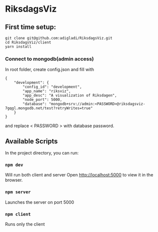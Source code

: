 # RiksdagsViz


## First time setup:
```
git clone git@github.com:adigladi/RiksdagsViz.git
cd RiksdagsViz/client
yarn install
```

### Connect to mongodb(admin access)
In root folder, create config.json and fill with

```
{
    "development": {
        "config_id": "development",
        "app_name": "riksviz",
        "app_desc": "A visualization of Riksdagen",
        "node_port": 5000,
        "database": "mongodb+srv://admin:<PASSWORD>@riksdagsviz-7gqgl.mongodb.net/test?retryWrites=true"
    }
}
```
and replace < PASSWORD > with database password.



## Available Scripts

In the project directory, you can run:

### `npm dev`

Will run both client and server
Open [http://localhost:5000](http://localhost:5000) to view it in the browser.


### `npm server`

Launches the server on port 5000

### `npm client`

Runs only the client



